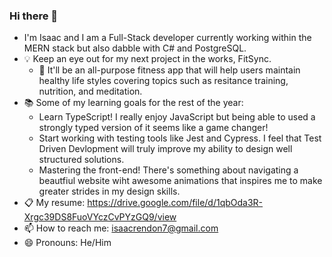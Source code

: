 ### Hi there 👋

- I'm Isaac and I am a Full-Stack developer currently working within the MERN stack but also dabble with C# and PostgreSQL.
- 💡 Keep an eye out for my next project in the works, FitSync.
  - 💪 It'll be an all-purpose fitness app that will help users maintain healthy life styles covering topics such as resitance training, nutrition, and meditation.
- 📚 Some of my learning goals for the rest of the year:
  - Learn TypeScript! I really enjoy JavaScript but being able to used a strongly typed version of it seems like a game changer!
  - Start working with testing tools like Jest and Cypress. I feel that Test Driven Devlopment will truly improve my ability to design well structured solutions. 
  - Mastering the front-end! There's something about navigating a beautfiul website wiht awesome animations that inspires me to make greater strides in my design skills.
- 📋 My resume: https://drive.google.com/file/d/1qbOda3R-Xrgc39DS8FuoVYczCvPYzGQ9/view
- 📫 How to reach me: isaacrendon7@gmail.com
- 😄 Pronouns: He/Him

